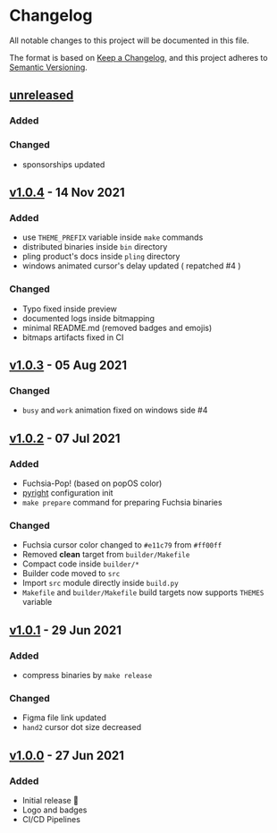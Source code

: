 # Changelog

All notable changes to this project will be documented in this file.

The format is based on [Keep a Changelog](https://keepachangelog.com/en/1.0.0/),
and this project adheres to [Semantic Versioning](https://semver.org/spec/v2.0.0.html).

## [unreleased]

### Added

### Changed

- sponsorships updated

## [v1.0.4] - 14 Nov 2021

### Added

- use `THEME_PREFIX` variable inside `make` commands
- distributed binaries inside `bin` directory
- pling product's docs inside `pling` directory
- windows animated cursor's delay updated ( repatched #4 )

### Changed

- Typo fixed inside preview
- documented logs inside bitmapping
- minimal README.md (removed badges and emojis)
- bitmaps artifacts fixed in CI

## [v1.0.3] - 05 Aug 2021

### Changed

- `busy` and `work` animation fixed on windows side #4

## [v1.0.2] - 07 Jul 2021

### Added

- Fuchsia-Pop! (based on popOS color)
- [pyright](https://github.com/microsoft/pyright/blob/main/docs/configuration.md) configuration init
- `make prepare` command for preparing Fuchsia binaries

### Changed

- Fuchsia cursor color changed to `#e11c79` from `#ff00ff`
- Removed **clean** target from `builder/Makefile`
- Compact code inside `builder/*`
- Builder code moved to `src`
- Import `src` module directly inside `build.py`
- `Makefile` and `builder/Makefile` build targets now supports `THEMES` variable

## [v1.0.1] - 29 Jun 2021

### Added

- compress binaries by `make release`

### Changed

- Figma file link updated
- `hand2` cursor dot size decreased

## [v1.0.0] - 27 Jun 2021

### Added

- Initial release 🎊
- Logo and badges
- CI/CD Pipelines

[unreleased]: https://github.com/ful1e5/fuchsia-cursor/compare/v1.0.4...main
[v1.0.4]: https://github.com/ful1e5/fuchsia-cursor/compare/v1.0.3...v1.0.4
[v1.0.3]: https://github.com/ful1e5/fuchsia-cursor/compare/v1.0.2...v1.0.3
[v1.0.2]: https://github.com/ful1e5/fuchsia-cursor/compare/v1.0.1...v1.0.2
[v1.0.1]: https://github.com/ful1e5/fuchsia-cursor/compare/v1.0.0...v1.0.1
[v1.0.0]: https://github.com/ful1e5/fuchsia-cursor/tree/v1.0.0
